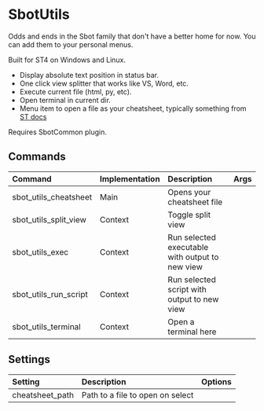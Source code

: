 # SbotUtils

Odds and ends in the Sbot family that don't have a better home for now. You can add them to your personal menus.

Built for ST4 on Windows and Linux.

- Display absolute text position in status bar.
- One click view splitter that works like VS, Word, etc.
- Execute current file (html, py, etc).
- Open terminal in current dir.
- Menu item to open a file as your cheatsheet, typically something from [ST docs](https://www.sublimetext.com/docs/)


Requires SbotCommon plugin.

## Commands
| Command                | Implementation | Description                                        | Args                        |
| :--------              | :-------       | :-------                                           | :-------                    |
| sbot_utils_cheatsheet  | Main           | Opens your cheatsheet file                         |                             |
| sbot_utils_split_view  | Context        | Toggle split view                                  |                             |
| sbot_utils_exec        | Context        | Run selected executable with output to new view    |                             |
| sbot_utils_run_script  | Context        | Run selected script with output to new view        |                             |
| sbot_utils_terminal    | Context        | Open a terminal here                               |                             |


## Settings
| Setting                    | Description                        | Options                                              |
| :--------                  | :-------                           | :------                                              |
| cheatsheet_path            | Path to a file to open on select   |                                                      |

